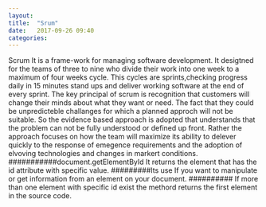 ```yaml
---
layout: 
title:  "Srum"
date:   2017-09-26 09:40
categories: 
---
```

Scrum 
It is a frame-work for managing software development.
It desigtned for the teams of three to nine who divide their work into one week to a maximum of four weeks cycle.
This cycles are sprints,checking progress daily in 15 minutes stand ups and deliver working software at the end of every sprint.
The key principal of scrum is recognition that customers will change their minds about what they want or need.
The fact that they could be unpredicteble challanges for which a planned approch will not be suitable. 
So the evidence based approach is adopted that understands that the problem can not be fully understood or defined up front.
Rather the approach focuses on how the team will maximize its ability to delever quickly to the response of emegence requirements and the adoption of elvoving technologies and changes in markert conditions.
###########document.getElementById
It returns the element that has the id attribute with specific value.
#########Its use
If you want to manipulate or get information from an element on your document.
##########
If more than one element with specific id exist the methord returns the first element in the source code.
